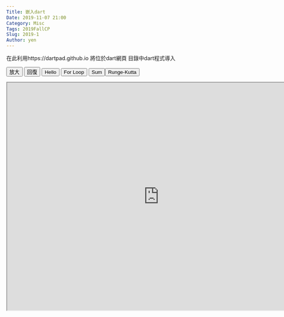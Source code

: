```yaml
---
Title: 嵌入dart
Date: 2019-11-07 21:00
Category: Misc
Tags: 2019FallCP
Slug: 2019-1
Author: yen
---
```


在此利用https://dartpad.github.io 將位於dart網頁 目錄中dart程式導入

<!-- PELICAN_END_SUMMARY -->

<script>// <![CDATA[
function getDart(dirname){
    source = "https://dartpad.github.io/embed-dart.html?gh_owner=40823233&gh_repo=cp2019&gh_path=dart_ex/" + dirname + "&theme=dark";
    document.getElementById("iframe").src = source ;
}
function getHtmlDart(dirname){
    source = "https://dartpad.github.io/embed-html.html?gh_owner=40823233&gh_repo=cp2019&gh_path=dart_ex/" + dirname + "&theme=dark";
document.getElementById("iframe").src = source ;
}
function getFlutter(dirname){
    source = "https://dartpad.github.io/embed-flutter.html?gh_owner=mdecourse&gh_repo=cp2019&gh_path=downloads/dart_ex/" + dirname + "&theme=dark";
document.getElementById("iframe").src = source ;
}
function largest(){
document.getElementById("iframe").width = document.body.clientWidth ;
document.getElementById("iframe").height = document.body.clientWidth*0.5 ;
}
function original(){
document.getElementById("iframe").width = 800 ;
document.getElementById("iframe").height = 600 ;
}
// ]]></script>
<!-- 取 Dart 程式的按鈕 -->
<p><button onclick="largest()">放大</button> <button onclick="original()">回復</button> <button onclick="getDart('hello')">Hello</button> <button onclick="getDart('for loop')">For Loop</button> <button onclick="getDart('sum')">Sum</button><button onclick="getDart('runge-kutta')">Runge-Kutta</button></p>
<p><iframe width="800" height="600" id="iframe" src="https://dartpad.dartlang.org/embed-dart.html?gh_owner=mdecourse&amp;gh_repo=cp2019&amp;gh_path=downloads/dart_ex/mass_spring_damping&amp;theme=dark"></iframe></p>